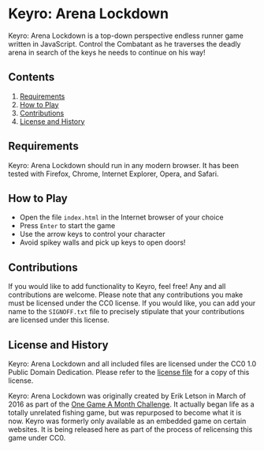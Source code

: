 # Keyro: Arena Lockdown

Keyro: Arena Lockdown is a top-down perspective endless runner game written in JavaScript. Control the Combatant
as he traverses the deadly arena in search of the keys he needs to continue on his way!

## Contents

1. [Requirements](#requirements)
2. [How to Play](#how-to-play)
3. [Contributions](#contributions)
4. [License and History](#license-and-history)

## Requirements

Keyro: Arena Lockdown should run in any modern browser. It has been tested with Firefox, Chrome, Internet Explorer,
Opera, and Safari.

## How to Play

* Open the file `index.html` in the Internet browser of your choice
* Press `Enter` to start the game
* Use the arrow keys to control your character
* Avoid spikey walls and pick up keys to open doors!

## Contributions

If you would like to add functionality to Keyro, feel free! Any and all contributions are welcome. Please
note that any contributions you make must be licensed under the CC0 license. If you would like, you can add
your name to the `SIGNOFF.txt` file to precisely stipulate that your contributions are licensed under this
license.

## License and History

Keyro: Arena Lockdown and all included files are licensed under the CC0 1.0 Public Domain Dedication. Please
refer to the [license file](LICENSE.txt) for a copy of this license.

Keyro: Arena Lockdown was originally created by Erik Letson in March of 2016 as part of the [One Game A Month Challenge](http://www.onegameamonth.com/).
It actually began life as a totally unrelated fishing game, but was repurposed to become what it is now. Keyro
was formerly only available as an embedded game on certain websites. It is being released here as part of the
process of relicensing this game under CC0.
